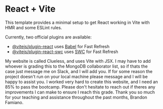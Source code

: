 # React + Vite

This template provides a minimal setup to get React working in Vite with HMR and some ESLint rules.

Currently, two official plugins are available:

- [@vitejs/plugin-react](https://github.com/vitejs/vite-plugin-react/blob/main/packages/plugin-react/README.md) uses [Babel](https://babeljs.io/) for Fast Refresh
- [@vitejs/plugin-react-swc](https://github.com/vitejs/vite-plugin-react-swc) uses [SWC](https://swc.rs/) for Fast Refresh


My website is called Clueless, and uses Vite with JSX. I may have to add whoever is grading this to the MongoDB collaborator list, so if thats the case just message me on Slack, and I will add you. If for some reason the project doesn't run on your local machine please message and I will be happy to assist you. I worked very hard to create this website, and I need an 85% to pass the bootcamp. Please don't hesitate to reach out if theres any improvements I can make to ensure I reach this grade. Thank you so much for your teaching and assistance throughout the past months, Brandon Famiano.